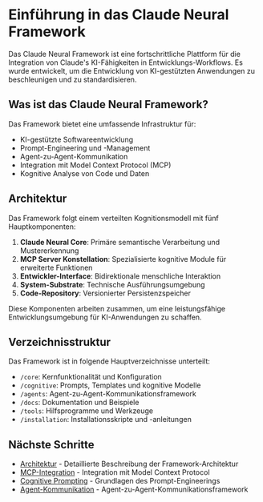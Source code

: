 # Einführung in das Claude Neural Framework

Das Claude Neural Framework ist eine fortschrittliche Plattform für die Integration von Claude's KI-Fähigkeiten in Entwicklungs-Workflows. Es wurde entwickelt, um die Entwicklung von KI-gestützten Anwendungen zu beschleunigen und zu standardisieren.

## Was ist das Claude Neural Framework?

Das Framework bietet eine umfassende Infrastruktur für:

- KI-gestützte Softwareentwicklung
- Prompt-Engineering und -Management
- Agent-zu-Agent-Kommunikation
- Integration mit Model Context Protocol (MCP)
- Kognitive Analyse von Code und Daten

## Architektur

Das Framework folgt einem verteilten Kognitionsmodell mit fünf Hauptkomponenten:

1. **Claude Neural Core**: Primäre semantische Verarbeitung und Mustererkennung
2. **MCP Server Konstellation**: Spezialisierte kognitive Module für erweiterte Funktionen
3. **Entwickler-Interface**: Bidirektionale menschliche Interaktion
4. **System-Substrate**: Technische Ausführungsumgebung
5. **Code-Repository**: Versionierter Persistenzspeicher

Diese Komponenten arbeiten zusammen, um eine leistungsfähige Entwicklungsumgebung für KI-Anwendungen zu schaffen.

## Verzeichnisstruktur

Das Framework ist in folgende Hauptverzeichnisse unterteilt:

- `/core`: Kernfunktionalität und Konfiguration
- `/cognitive`: Prompts, Templates und kognitive Modelle
- `/agents`: Agent-zu-Agent-Kommunikationsframework
- `/docs`: Dokumentation und Beispiele
- `/tools`: Hilfsprogramme und Werkzeuge
- `/installation`: Installationsskripte und -anleitungen

## Nächste Schritte

- [Architektur](architecture.md) - Detaillierte Beschreibung der Framework-Architektur
- [MCP-Integration](mcp-integration.md) - Integration mit Model Context Protocol
- [Cognitive Prompting](cognitive-prompting.md) - Grundlagen des Prompt-Engineerings
- [Agent-Kommunikation](agent-communication.md) - Agent-zu-Agent-Kommunikationsframework
